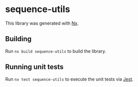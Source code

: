 # sequence-utils

This library was generated with [Nx](https://nx.dev).

## Building

Run `nx build sequence-utils` to build the library.

## Running unit tests

Run `nx test sequence-utils` to execute the unit tests via [Jest](https://jestjs.io).
